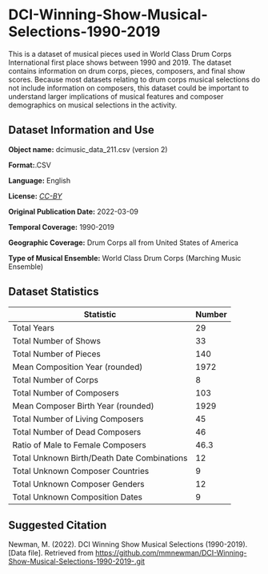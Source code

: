 # DCI-Winning-Show-Musical-Selections-1990-2019
This is a dataset of musical pieces used in World Class Drum Corps International first place shows between 1990 and 2019. The dataset contains information on drum corps, pieces, composers, and final show scores. Because most datasets relating to drum corps musical selections do not include information on composers, this dataset could be important to understand larger implications of musical features and composer demographics on musical selections in the activity. 

## Dataset Information and Use
**Object name:** dcimusic_data_211.csv (version 2) </p>
**Format:**.CSV </p>
**Language:** English</p>
**License:** *[CC-BY](https://creativecommons.org/licenses/by/4.0/)* </p>
**Original Publication Date:** 2022-03-09</p>
**Temporal Coverage:** 1990-2019</p>
**Geographic Coverage:** Drum Corps all from United States of America</p>
**Type of Musical Ensemble:** World Class Drum Corps (Marching Music Ensemble) </p>
</p>

## Dataset Statistics
| Statistic      | Number| 
| ----------- | ----------- | 
| Total Years| 29 |
| Total Number of Shows| 33 
| Total Number of Pieces| 140|
| Mean Composition Year (rounded)| 1972| 
| Total Number of Corps| 8| 
| Total Number of Composers| 103| 
| Mean Composer Birth Year (rounded)|1929| 
| Total Number of Living Composers|45|
| Total Number of Dead Composers|46|
| Ratio of Male to Female Composers|46.3|
| Total Unknown Birth/Death Date Combinations|12|
|Total Unknown Composer Countries|9| 
|Total Unknown Composer Genders|12| 
|Total Unknown Composition Dates|9|

## Suggested Citation
Newman, M. (2022). DCI Winning Show Musical Selections (1990-2019). [Data file]. Retrieved from https://github.com/mmnewman/DCI-Winning-Show-Musical-Selections-1990-2019-.git
